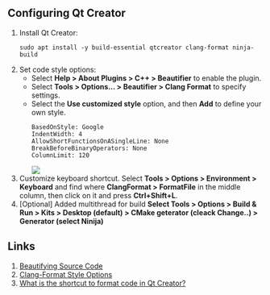 ## Configuring Qt Creator

1. Install Qt Creator:
    ```
    sudo apt install -y build-essential qtcreator clang-format ninja-build
    ```
1. Set code style options:
    - Select **Help > About Plugins > C++ > Beautifier** to enable the plugin.
    - Select **Tools > Options... > Beautifier > Clang Format** to specify settings.
    - Select the **Use customized style** option, and then **Add** to define your own style.
        ```
        BasedOnStyle: Google
        IndentWidth: 4
        AllowShortFunctionsOnASingleLine: None
        BreakBeforeBinaryOperators: None
        ColumnLimit: 120
        ```
        ![](http://doc.qt.io/qtcreator/images/beautifier_editor.png, "")
1. Customize keyboard shortcut. Select **Tools > Options > Environment > Keyboard** and find where **ClangFormat > FormatFile** in the middle column, then click on it and press **Ctrl+Shift+L**.
1. [Optional] Added multithread for build **Select Tools > Options > Build & Run > Kits > Desktop (default) > CMake geterator (cleack Change..) > Generator (select Ninija)**


## Links
1. [Beautifying Source Code](http://doc.qt.io/qtcreator/creator-beautifier.html)
1. [Clang-Format Style Options](http://clang.llvm.org/docs/ClangFormatStyleOptions.html)
1. [What is the shortcut to format code in Qt Creator?](https://stackoverflow.com/questions/37597117/what-is-the-shortcut-to-format-code-in-qt-creator)